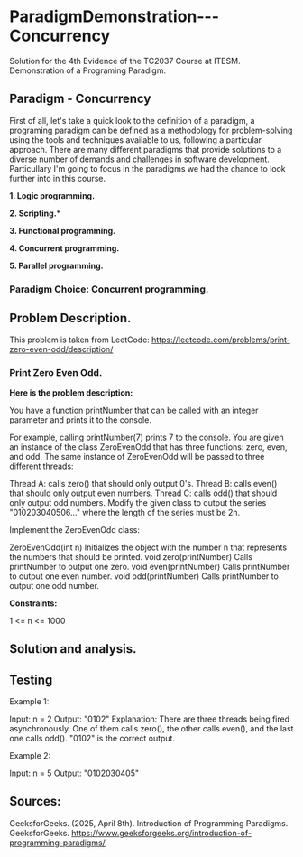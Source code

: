 # ParadigmDemonstration---Concurrency
Solution for the 4th Evidence of the TC2037 Course at ITESM. Demonstration of a Programing Paradigm.

## Paradigm - Concurrency
First of all, let's take a quick look to the definition of a paradigm, a programing paradigm can be defined as a methodology for problem-solving using the tools and techniques available to us, following a particular approach. There are many different paradigms that provide solutions to a diverse number of demands and challenges in software development. Particullary I'm going to focus in the paradigms we had the chance to look further into in this course. 

**1. Logic programming.**

**2. Scripting.***

**3. Functional programming.**

**4. Concurrent programming.**

**5. Parallel programming.** 

### Paradigm Choice: Concurrent programming. 

## Problem Description.
This problem is taken from LeetCode: https://leetcode.com/problems/print-zero-even-odd/description/

### Print Zero Even Odd.

**Here is the problem description:**

You have a function printNumber that can be called with an integer parameter and prints it to the console.

For example, calling printNumber(7) prints 7 to the console.
You are given an instance of the class ZeroEvenOdd that has three functions: zero, even, and odd. The same instance of ZeroEvenOdd will be passed to three different threads:

Thread A: calls zero() that should only output 0's.
Thread B: calls even() that should only output even numbers.
Thread C: calls odd() that should only output odd numbers.
Modify the given class to output the series "010203040506..." where the length of the series must be 2n.

Implement the ZeroEvenOdd class:

ZeroEvenOdd(int n) Initializes the object with the number n that represents the numbers that should be printed.
void zero(printNumber) Calls printNumber to output one zero.
void even(printNumber) Calls printNumber to output one even number.
void odd(printNumber) Calls printNumber to output one odd number.

**Constraints:**

1 <= n <= 1000

## Solution and analysis. 


## Testing

Example 1:

Input: n = 2
Output: "0102"
Explanation: There are three threads being fired asynchronously.
One of them calls zero(), the other calls even(), and the last one calls odd().
"0102" is the correct output.

Example 2:

Input: n = 5
Output: "0102030405"

## Sources: 

GeeksforGeeks. (2025, April 8th). Introduction of Programming Paradigms. GeeksforGeeks. https://www.geeksforgeeks.org/introduction-of-programming-paradigms/

